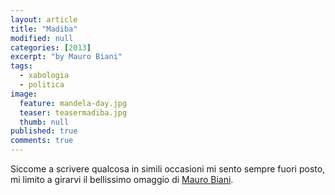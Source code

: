 ```yaml
---
layout: article
title: "Madiba"
modified: null
categories: [2013]
excerpt: "by Mauro Biani"
tags:
  - xabologia
  - politica
image: 
  feature: mandela-day.jpg
  teaser: teasermadiba.jpg
  thumb: null
published: true
comments: true
---
```


Siccome a scrivere qualcosa in simili occasioni mi sento sempre fuori posto, mi limito a girarvi il bellissimo omaggio di [Mauro Biani](http://maurobiani.it/).
